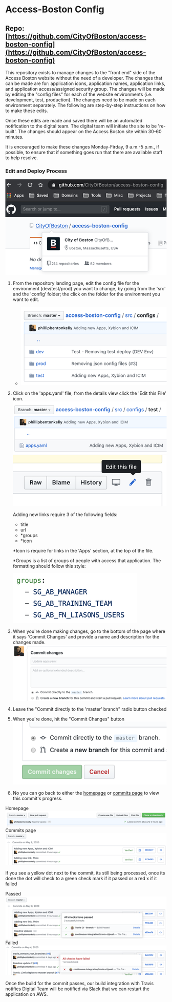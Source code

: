 # Access-Boston Config

## Repo: [https://github.com/CityOfBoston/access-boston-config](https://github.com/CityOfBoston/access-boston-config)

[repo]: ./src/images/Screenshot1.png "Repo"
[config_dir]: ./src/images/configs_dir.png "Configs Directory"
[apps_file]: ./src/images/apps_file.png "Apps File"
[edit]: ./src/images/edit.png "Edit"
[commit]: ./src/images/commit.png "Commit"
[commit_btn]: ./src/images/commit_btn.png "Commit Button"
[homepage_commit]: ./src/images/homepage_commit.png "Homepage Last Commit > Build Passed"
[commits_page]: ./src/images/commits_page.png "Commit Page"
[commits_page_pass]: ./src/images/commits_page_pass.png "Commit Page > Build Passed"
[commits_page_fail]: ./src/images/commits_page_fail.png "Commit Page > Build Failed"
[groups_syntax]: ./src/images/groups_syntax.png "Groups Syntax"

This repository exists to manage changes to the "front end" side of the Access Boston website without the need of a developer. The changes that can be made are for: application icons, application names, application links, and application access/assigned security group. The changes will be made by editing the "config files" for each of the website environments (i.e. development, test, production). The changes need to be made on each environment separately. The following are step-by-step instructions on how to make these edits. 

Once these edits are made and saved there will be an automated notification to the digital team. The digital team will initiate the site to be 're-built'. The changes should appear on the Access Boston site within 30-60 minutes.

It is encouraged to make these changes Monday-Firday, 9 a.m.-5 p.m., if possible, to ensure that if something goes run that there are available staff to help resolve.

### Edit and Deploy Process

![Repo][repo]

1. From the repository landing page, edit the config file for the environment (dev/test/prod) you want to change, by going from the 'src' and the 'config' folder; the click on the folder for the environment you want to edit.
   - ![Configs Directory][config_dir]
2. Click on the 'apps.yaml' file, from the details view click the 'Edit this File' icon. ![Apps File][apps_file]![Edit][edit]

   Adding new links require 3 of the following fields:
   - title
   - url
   - *groups
   - *icon
  
   *Icon is require for links in the 'Apps' section, at the top of the file.

   *Groups is a list of groups of people with access that application. The formatting should follow this style:

     ![groups_syntax][groups_syntax]
3. When you're done making changes, go to the bottom of the page where it says 'Commit Changes' and provide a name and description for the changes made.
   ![Commit Fields][commit]
4. Leave the "Commit directly to the 'master' branch" radio button checked
5. When you're done, hit the "Commit Changes" button
   ![Commit Button][commit_btn]
6. No you can go back to either the [homepage](https://github.com/CityOfBoston/access-boston-config) or [commits page](https://github.com/CityOfBoston/access-boston-config/commits/master) to view this commit's progress.

Homepage ![homepage_commit][homepage_commit]
Commits page ![commits_page][commits_page]

If you see a yellow dot next to the commit, its still being processed, once its done the dot will check to a green check mark if it passed or a red x if it failed

Passed ![homepage_commit][commits_page_pass]
Failed ![commits_page][commits_page_fail]

Once the build for the commit passes, our build integration with Travis notifies Digital Team will be notified via Slack that we can restart the application on AWS.
